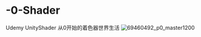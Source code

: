 # -0-Shader
Udemy UnityShader 从0开始的着色器世界生活
![69460492_p0_master1200](https://user-images.githubusercontent.com/49482455/171035627-fd5fb592-5d83-4c71-b802-9ca5123888d4.jpg)
